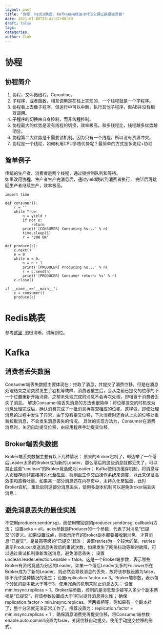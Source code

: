```yaml
---
layout: post
title: "协程. Redis跳表. Kafka在网络波动时怎么保证数据被消费"
date: 2021-01-08T23:41:07+08:00
draft: false
tags: 
categories:
author: Zink
---
```

# 协程

## 协程简介
1. 协程，又叫微线程，Coroutine。
1. 子程序，或者函数，相互调用是在栈上实现的，一个线程就是一个子程序。
3. 协程看上去像子程序，但运行中可以中断，执行其他子程序，但AB并没有相互调用。  
4. 子程序的切换由自身控制，而非线程控制。  
5. 协程最大的优势是没有线程的切换，效率极高。和多线程比，线程越多优势越明显。  
6. 协程第二大优势是不需要锁机制。因为只有一个线程，所以没有资源冲突。  
7. 协程是一个线程，如何利用CPU多核优势呢？最简单的方式是多进程+协程

## 简单例子
传统的生产者、消费者是两个线程，通过锁控制队列和等待。  
如果改用协程，生产者生产完消息后，通过yield跳转到消费者执行，
完毕后再跳回生产者继续生产，效率极高。

```
import time

def consumer():
    r = ''
    while True:
        n = yield r
        if not n:
            return
        print('[CONSUMER] Consuming %s...' % n)
        time.sleep(1)
        r = '200 OK'

def produce(c):
    c.next()
    n = 0
    while n < 5:
        n = n + 1
        print('[PRODUCER] Producing %s...' % n)
        r = c.send(n)
        print('[PRODUCER] Consumer return: %s' % r)
    c.close()

if __name__=='__main__':
    c = consumer()
    produce(c)
```

# Redis跳表

参考[这里](https://blog.csdn.net/whereisherofrom/article/details/84997418)
,图很清晰，讲解到位。

# Kafka

## 消费者丢失数据
Consumer端丢失数据主要体现在：拉取了消息，并提交了消费位移，但是在消息处理结束之前突然发生了宕机等故障。消费者重生后，会从之前已提交的位移的下一个位置重新开始消费，之前未处理完成的消息不会再次处理，即相当于消费者丢失了消息。
解决Consumer端丢失消息的方法也很简单：将位移提交的时机改为消息处理完成后，确认消费完成了一批消息再提交相应的位移。这样做，即使处理消息的过程中发生了异常，由于没有提交位移，下次消费时还会从上次的位移处重新拉取消息，不会发生消息丢失的情况。
具体的实现方法为，Consumer在消费消息时，关闭自动提交位移，由应用程序手动提交位移。
## Broker端丢失数据  
Broker端丢失数据主要有以下几种情况：
原来的Broker宕机了，却选举了一个落后Leader太多的Broker成为新的Leader，那么落后的这些消息就都丢失了，可以禁止这些“unclean”的Broker竞选成为Leader；
Kafka使用页缓存机制，将消息写入页缓存而非直接持久化至磁盘，将刷盘工作交由操作系统来调度，以此来保证高效率和高吞吐量。如果某一部分消息还在内存页中，未持久化至磁盘，此时Broker宕机，重启后则这部分消息丢失，使用多副本机制可以避免Broker端丢失消息；
## 避免消息丢失的最佳实践
不使用producer.send(msg)，而使用带回调的producer.send(msg, callback)方法；
设置acks = all。acks参数是Producer的一个参数，代表了对消息“已提交”的定义。如果设置成all，则表示所有的Broker副本都要接收到消息，才算消息“已提交”，是最高等级的“已提交”标准；
设置retries为一个较大的值，retries表示Producer发送消息失败后的重试次数，如果发生了网络抖动等瞬时故障，可以通过重试机制重新发送消息，避免消息丢失；
设置unclean.leader.election.enable = false。这是一个Broker端参数，表示哪些Broker有资格竞选为分区的Leader。如果一个落后Leader太多的Follower所在Broker成为了新的Leader，则必然会导致消息的丢失，故将该参数设置为false，即不允许这种情况的发生；
设置replication.factor >= 3。Broker端参数，表示每个分区的副本数大于等于3，使用冗余的机制来防止消息丢失；
设置min.insync.replicas > 1。Broker端参数，控制的是消息至少被写入多少个副本蔡栓是“已提交”，将该参数设置成大于1可以提升消息持久性；
确保replication.factor > min.insync.replicas。若两者相等，则如果有一个副本挂了，整个分区就无法正常工作了。推荐设置为：replication.factor = min.insync.replicas + 1；
确保消息消费完再提交位移，将Consumer端参数enable.auto.commit设置为fasle，关闭位移自动提交，使用手动提交位移的形式。

